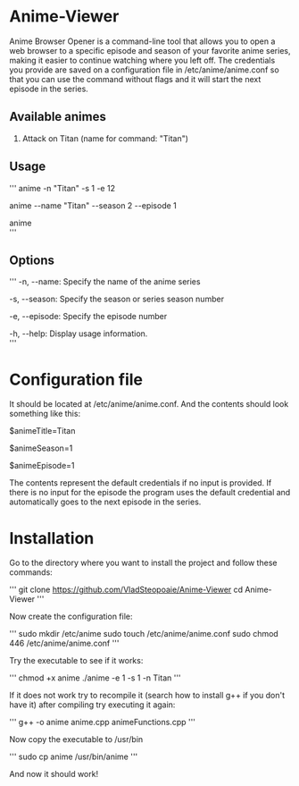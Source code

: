 # Anime-Viewer

Anime Browser Opener is a command-line tool that allows you to open a web browser to a specific episode and season of your favorite anime series, making it easier to continue watching where you left off. The credentials you provide are saved on a configuration file in /etc/anime/anime.conf so that you can use the command without flags and it will start the next episode in the series.

## Available animes

1. Attack on Titan (name for command: "Titan")

## Usage
'''
anime -n "Titan" -s 1 -e 12  

anime --name "Titan" --season 2 --episode 1  

anime  
'''
## Options
'''
-n, --name: Specify the name of the anime series  

-s, --season: Specify the season or series season number  

-e, --episode: Specify the episode number  

-h, --help: Display usage information.  
'''

# Configuration file

It should be located at /etc/anime/anime.conf. And the contents should look something like this:  

$animeTitle=Titan  

$animeSeason=1  

$animeEpisode=1  


The contents represent the default credentials if no input is provided. If there is no input for the episode the program uses the default credential and automatically goes to the next episode in the series.

# Installation

Go to the directory where you want to install the project and follow these commands:

'''
git clone https://github.com/VladSteopoaie/Anime-Viewer
cd Anime-Viewer
'''

Now create the configuration file:

'''
sudo mkdir /etc/anime
sudo touch /etc/anime/anime.conf
sudo chmod 446 /etc/anime/anime.conf
'''

Try the executable to see if it works:

'''
chmod +x anime
./anime -e 1 -s 1 -n Titan
'''

If it does not work try to recompile it (search how to install g++ if you don't have it) after compiling try executing it again:

'''
g++ -o anime anime.cpp animeFunctions.cpp
'''

Now copy the executable to /usr/bin

'''
sudo cp anime /usr/bin/anime
'''

And now it should work!
